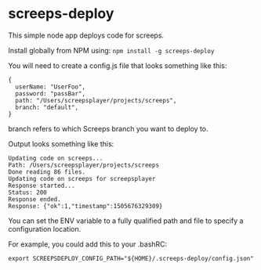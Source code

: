 # screeps-deploy

This simple node app deploys code for screeps.

Install globally from NPM using:
`npm install -g screeps-deploy`

You will need to create a config.js file that looks something like this:

```
{
  userName: "UserFoo",
  password: "passBar",
  path: "/Users/screepsplayer/projects/screeps",
  branch: "default",
}
```

branch refers to which Screeps branch you want to deploy to.

Output looks something like this:

```
Updating code on screeps...
Path: /Users/screepsplayer/projects/screeps
Done reading 86 files.
Updating code on screeps for screepsplayer
Response started...
Status: 200
Response ended.
Response: {"ok":1,"timestamp":1505676329309}

```

You can set the ENV variable to a fully qualified path and file to specify a configuration location.

For example, you could add this to your .bashRC:

```
export SCREEPSDEPLOY_CONFIG_PATH="${HOME}/.screeps-deploy/config.json"
```
